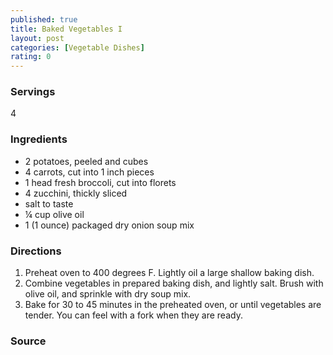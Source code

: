 ```yaml
---
published: true
title: Baked Vegetables I
layout: post
categories: [Vegetable Dishes]
rating: 0
---
```

### Servings
4

### Ingredients
- 2 potatoes, peeled and cubes
- 4 carrots, cut into 1 inch pieces
- 1 head fresh broccoli, cut into florets
- 4 zucchini, thickly sliced
- salt to taste
- ¼ cup olive oil
- 1 (1 ounce) packaged dry onion soup mix

### Directions
1. Preheat oven to 400 degrees F.  Lightly oil a large shallow baking dish.
2. Combine vegetables in prepared baking dish, and lightly salt.  Brush with olive oil, and sprinkle with dry soup mix.
3. Bake for 30 to 45 minutes in the preheated oven, or until vegetables are tender.  You can feel with a fork when they are ready.

### Source

